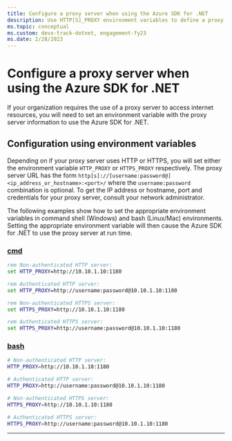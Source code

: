 ```yaml
---
title: Configure a proxy server when using the Azure SDK for .NET 
description: Use HTTP[S]_PROXY environment variables to define a proxy for the Azure SDK for .NET
ms.topic: conceptual
ms.custom: devx-track-dotnet, engagement-fy23
ms.date: 2/28/2023
---
```


# Configure a proxy server when using the Azure SDK for .NET

If your organization requires the use of a proxy server to access internet resources, you will need to set an environment variable with the proxy server information to use the Azure SDK for .NET.  

## Configuration using environment variables

Depending on if your proxy server uses HTTP or HTTPS, you will set either the environment variable `HTTP_PROXY` or `HTTPS_PROXY` respectively. The proxy server URL has the form `http[s]://[username:password@]<ip_address_or_hostname>:<port>/` where the `username:password` combination is optional. To get the IP address or hostname, port and credentials for your proxy server, consult your network administrator.

The following examples show how to set the appropriate environment variables in command shell (Windows) and bash (Linux/Mac) environments.  Setting the appropriate environment variable will then cause the Azure SDK for .NET to use the proxy server at run time.

### [cmd](#tab/cmd)

```cmd
rem Non-authenticated HTTP server:
set HTTP_PROXY=http://10.10.1.10:1180

rem Authenticated HTTP server:
set HTTP_PROXY=http://username:password@10.10.1.10:1180

rem Non-authenticated HTTPS server:
set HTTPS_PROXY=http://10.10.1.10:1180

rem Authenticated HTTPS server:
set HTTPS_PROXY=http://username:password@10.10.1.10:1180
```

### [bash](#tab/bash)

```bash
# Non-authenticated HTTP server:
HTTP_PROXY=http://10.10.1.10:1180

# Authenticated HTTP server:
HTTP_PROXY=http://username:password@10.10.1.10:1180

# Non-authenticated HTTPS server:
HTTPS_PROXY=http://10.10.1.10:1180

# Authenticated HTTPS server:
HTTPS_PROXY=http://username:password@10.10.1.10:1180
```

---
